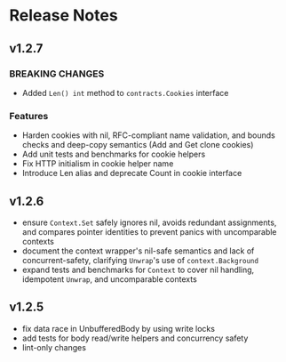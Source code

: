 # Release Notes

## v1.2.7

### BREAKING CHANGES
- Added `Len() int` method to `contracts.Cookies` interface

### Features
- Harden cookies with nil, RFC-compliant name validation, and bounds checks and
  deep-copy semantics (Add and Get clone cookies)
- Add unit tests and benchmarks for cookie helpers
- Fix HTTP initialism in cookie helper name
- Introduce Len alias and deprecate Count in cookie interface

## v1.2.6

- ensure `Context.Set` safely ignores nil, avoids redundant assignments, and compares pointer identities to prevent panics with uncomparable contexts
- document the context wrapper's nil-safe semantics and lack of concurrent-safety, clarifying `Unwrap`'s use of `context.Background`
- expand tests and benchmarks for `Context` to cover nil handling, idempotent `Unwrap`, and uncomparable contexts

## v1.2.5

- fix data race in UnbufferedBody by using write locks
- add tests for body read/write helpers and concurrency safety
- lint-only changes
